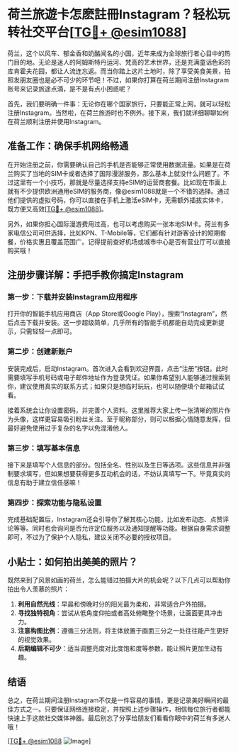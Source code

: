 # 荷兰旅遊卡怎麽註冊Instagram？轻松玩转社交平台[[TG💪+ @esim1088](https://t.me/s/esim1088)]

荷兰，这个以风车、郁金香和奶酪闻名的小国，近年来成为全球旅行者心目中的热门目的地。无论是迷人的阿姆斯特丹运河、梵高的艺术世界，还是充满童话色彩的库肯霍夫花园，都让人流连忘返。而当你踏上这片土地时，除了享受美食美景，拍照发朋友圈也是必不可少的环节吧！不过，如果你打算在荷兰期间注册Instagram账号来记录旅途点滴，是不是有点小困惑呢？

首先，我们要明确一件事：无论你在哪个国家旅行，只要能正常上网，就可以轻松注册Instagram。当然啦，在荷兰旅游时也不例外。接下来，我们就详细聊聊如何在荷兰顺利注册并使用Instagram。

## 准备工作：确保手机网络畅通

在开始注册之前，你需要确认自己的手机是否能够正常使用数据流量。如果是在荷兰购买了当地的SIM卡或者选择了国际漫游服务，那么基本上就没什么问题了。不过这里有一个小技巧，那就是尽量选择支持eSIM的运营商套餐。比如现在市面上就有不少提供欧洲通用eSIM的服务商，像@esim1088就是一个不错的选择。通过他们提供的虚拟号码，你可以直接在手机上激活eSIM卡，无需额外插拔实体卡，既方便又高效[[TG💪+ @esim1088](https://t.me/s/esim1088)]。

另外，如果你担心国际漫游费用过高，也可以考虑购买一张本地SIM卡。荷兰有多家电信公司可供选择，比如KPN、T-Mobile等，它们都有针对游客设计的短期套餐，价格实惠且覆盖范围广。记得提前查好机场或城市中心是否有营业厅可以直接购买哦！

## 注册步骤详解：手把手教你搞定Instagram

### 第一步：下载并安装Instagram应用程序
打开你的智能手机应用商店（App Store或Google Play），搜索“Instagram”，然后点击下载并安装。这一步超级简单，几乎所有的智能手机都能自动完成更新提示，只需轻轻一点即可。

### 第二步：创建新账户
安装完成后，启动Instagram。首次进入会看到欢迎界面，点击“注册”按钮。此时需要填写手机号码或电子邮件地址作为登录凭证。如果你希望别人能够通过搜索到你，建议使用真实的联系方式；如果只是想临时玩玩，也可以随便填个邮箱试试看。

接着系统会让你设置密码，并完善个人资料。这里推荐大家上传一张清晰的照片作为头像，这样更容易吸引粉丝关注。至于昵称部分，则可以根据心情随意发挥，但最好避免使用过于复杂的名字以免混淆他人。

### 第三步：填写基本信息
接下来是填写个人信息的部分。包括全名、性别以及生日等选项。这些信息并非强制要求填写，但如果想要获得更多互动机会的话，不妨认真填写一下。毕竟真实的信息有助于建立信任感嘛！

### 第四步：探索功能与隐私设置
完成基础配置后，Instagram还会引导你了解其核心功能，比如发布动态、点赞评论等等。同时也会询问是否允许定位服务以及通知提醒等功能。根据自身需求调整即可，不过为了保护个人隐私，建议关闭不必要的授权项目。

## 小贴士：如何拍出美美的照片？
既然来到了风景如画的荷兰，怎么能错过拍摄大片的机会呢？以下几点可以帮助你拍出令人羡慕的照片：

1. **利用自然光线**：早晨和傍晚时分的阳光最为柔和，非常适合户外拍摄。
2. **寻找独特视角**：尝试从低角度仰拍或者高处俯瞰整个场景，让画面更具冲击力。
3. **注意构图比例**：遵循三分法则，将主体放置于画面三分之一处往往能产生更好的视觉效果。
4. **后期编辑不可少**：适当调整亮度对比度饱和度等参数，能让照片更加生动有趣。

## 结语
总之，在荷兰期间注册Instagram不仅是一件容易的事情，更是记录美好瞬间的最佳方式之一。只要保证网络连接稳定，并按照上述步骤操作，相信每位旅行者都能快速上手这款社交媒体神器。最后别忘了分享给朋友们看看你眼中的荷兰有多迷人哦！

[[TG💪+ @esim1088](https://t.me/s/esim1088) ![Image](https://i.postimg.cc/4NQfJmqS/Snipaste-2025-05-13-00-14-12.png)]